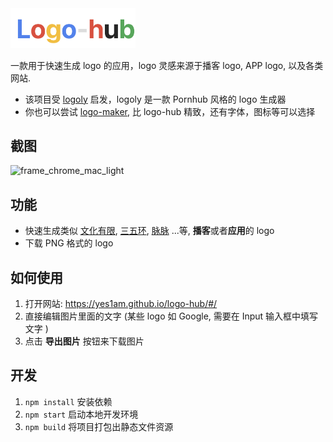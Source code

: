 <img width="200px" src="https://raw.githubusercontent.com/yes1am/PicBed/master/img/localhost_3000_logo-hub%20(2).png" />

一款用于快速生成 logo 的应用，logo 灵感来源于播客 logo, APP logo, 以及各类网站.

- 该项目受 [logoly](https://github.com/bestony/logoly) 启发，logoly 是一款 Pornhub 风格的 logo 生成器
- 你也可以尝试 [logo-maker](https://www.namecheap.com/logo-maker/app/), 比 logo-hub 精致，还有字体，图标等可以选择


## 截图

![frame_chrome_mac_light](https://user-images.githubusercontent.com/25051945/121843492-e9c56580-cd14-11eb-9848-2d5f9b5a32f6.png)

## 功能

- 快速生成类似 [文化有限](https://podcasts.apple.com/us/podcast/%E6%96%87%E5%8C%96%E6%9C%89%E9%99%90fm/id1482731836), [三五环](https://podcasts.apple.com/us/podcast/%E4%B8%89%E4%BA%94%E7%8E%AF/id1475113228), [脉脉](https://apps.apple.com/cn/app/id718659370) ...等, **播客**或者**应用**的 logo
- 下载 PNG 格式的 logo

## 如何使用

1. 打开网站: https://yes1am.github.io/logo-hub/#/
2. 直接编辑图片里面的文字 (某些 logo 如 Google, 需要在 Input 输入框中填写文字 )
3. 点击 **导出图片** 按钮来下载图片

## 开发
1. `npm install` 安装依赖
2. `npm start` 启动本地开发环境
3. `npm build` 将项目打包出静态文件资源
